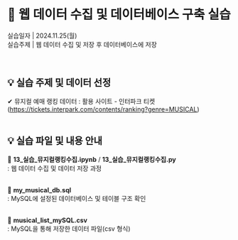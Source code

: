 # 💌 웹 데이터 수집 및 데이터베이스 구축 실습

실습일자 | 2024.11.25(월) </br>
실습주제 | 웹 데이터 수집 및 저장 후 데이터베이스에 저장</br>

</br>

## 💡 실습 주제 및 데이터 선정
✔ 뮤지컬 예매 랭킹 데이터
  : 활용 사이트 - 인터파크 티켓
    (https://tickets.interpark.com/contents/ranking?genre=MUSICAL)
</br>
</br>

## 💡 실습 파일 및 내용 안내
📃 **13_실습_뮤지컬랭킹수집.ipynb** / **13_실습_뮤지컬랭킹수집.py** </br>
  : 웹 데이터 수집 및 데이터 저장 과정
</br>
</br>

📃 **my_musical_db.sql** </br>
  : MySQL에 설정된 데이터베이스 및 테이블 구조 확인
</br>
</br>

📃 **musical_list_mySQL.csv** </br>
  : MySQL을 통해 저장한 데이터 파일(csv 형식)
